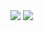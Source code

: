 <img src="https://github-readme-stats.vercel.app/api?username=szymonSumara&show_icons=false&count_private=true" /> 

<img src="https://github-readme-stats.vercel.app/api/top-langs/?username=szymonSumara" />
